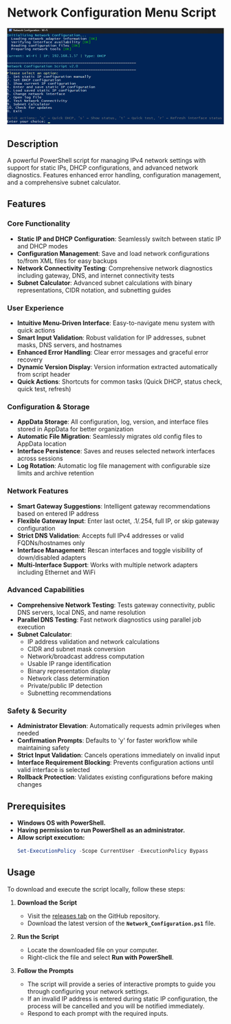 # Network Configuration Menu Script
![Network Configuration Menu](Network_Configuration_Menu.png)

## Description
A powerful PowerShell script for managing IPv4 network settings with support for static IPs, DHCP configurations, and advanced network diagnostics. Features enhanced error handling, configuration management, and a comprehensive subnet calculator.

## Features

### Core Functionality
- **Static IP and DHCP Configuration**: Seamlessly switch between static IP and DHCP modes
- **Configuration Management**: Save and load network configurations to/from XML files for easy backups
- **Network Connectivity Testing**: Comprehensive network diagnostics including gateway, DNS, and internet connectivity tests
- **Subnet Calculator**: Advanced subnet calculations with binary representations, CIDR notation, and subnetting guides

### User Experience
- **Intuitive Menu-Driven Interface**: Easy-to-navigate menu system with quick actions
- **Smart Input Validation**: Robust validation for IP addresses, subnet masks, DNS servers, and hostnames
- **Enhanced Error Handling**: Clear error messages and graceful error recovery
- **Dynamic Version Display**: Version information extracted automatically from script header
- **Quick Actions**: Shortcuts for common tasks (Quick DHCP, status check, quick test, refresh)

### Configuration & Storage
- **AppData Storage**: All configuration, log, version, and interface files stored in AppData for better organization
- **Automatic File Migration**: Seamlessly migrates old config files to AppData location
- **Interface Persistence**: Saves and reuses selected network interfaces across sessions
- **Log Rotation**: Automatic log file management with configurable size limits and archive retention

### Network Features
- **Smart Gateway Suggestions**: Intelligent gateway recommendations based on entered IP address
- **Flexible Gateway Input**: Enter last octet, .1/.254, full IP, or skip gateway configuration
- **Strict DNS Validation**: Accepts full IPv4 addresses or valid FQDNs/hostnames only
- **Interface Management**: Rescan interfaces and toggle visibility of down/disabled adapters
- **Multi-Interface Support**: Works with multiple network adapters including Ethernet and WiFi

### Advanced Capabilities
- **Comprehensive Network Testing**: Tests gateway connectivity, public DNS servers, local DNS, and name resolution
- **Parallel DNS Testing**: Fast network diagnostics using parallel job execution
- **Subnet Calculator**: 
  - IP address validation and network calculations
  - CIDR and subnet mask conversion
  - Network/broadcast address computation
  - Usable IP range identification
  - Binary representation display
  - Network class determination
  - Private/public IP detection
  - Subnetting recommendations

### Safety & Security
- **Administrator Elevation**: Automatically requests admin privileges when needed
- **Confirmation Prompts**: Defaults to 'y' for faster workflow while maintaining safety
- **Strict Input Validation**: Cancels operations immediately on invalid input
- **Interface Requirement Blocking**: Prevents configuration actions until valid interface is selected
- **Rollback Protection**: Validates existing configurations before making changes

## Prerequisites
- **Windows OS with PowerShell.**
- **Having permission to run PowerShell as an administrator.**
- **Allow script execution:**
  ```powershell
  Set-ExecutionPolicy -Scope CurrentUser -ExecutionPolicy Bypass

## Usage

To download and execute the script locally, follow these steps:

1. **Download the Script**  
   - Visit the [releases tab](https://github.com/Dantdmnl/Network_Configuration_Script/releases) on the GitHub repository.  
   - Download the latest version of the **`Network_Configuration.ps1`** file.

2. **Run the Script**  
   - Locate the downloaded file on your computer.  
   - Right-click the file and select **Run with PowerShell**.

3. **Follow the Prompts**  
   - The script will provide a series of interactive prompts to guide you through configuring your network settings.  
   - If an invalid IP address is entered during static IP configuration, the process will be cancelled and you will be notified immediately.  
   - Respond to each prompt with the required inputs.
